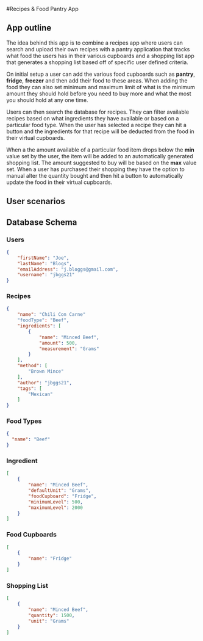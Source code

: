 #Recipes & Food Pantry App
## App outline
The idea behind this app is to combine a recipes app where users can search and upload their own recipes with a pantry 
application that tracks what food the users has in their various cupboards and a shopping list app that generates a 
shopping list based off of specific user defined criteria.

On initial setup a user can add the various food cupboards such as **pantry**, **fridge**, **freezer** and then add 
their food to these areas. When adding the food they can also set minimum and maximum limit of what is the minimum
amount they should hold before you need to buy more and what the most you should hold at any one time.

Users can then search the database for recipes. They can filter available recipes based on what ingredients they have
available or based on a particular food type. When the user has selected a recipe they can hit a button and the
ingredients for that recipe will be deducted from the food in their virtual cupboards.

When a the amount available of a particular food item drops below the **min** value set by the user, the item will be 
added to an automatically generated shopping list. The amount suggested to buy will be based on the **max** value set. 
When a user has purchased their shopping they have the option to manual alter the quantity bought and then hit a button 
to automatically update the food in their virtual cupboards.

## User scenarios
## Database Schema
### Users
```json
{
    "firstName": "Joe",
    "lastName": "Blogs",
    "emailAddress": "j.bloggs@gmail.com",
    "username": "jbggs21"
}
```

### Recipes
```json
{
    "name": "Chili Con Carne"
    "foodType": "Beef",
    "ingredients": [
        {
            "name": "Minced Beef",
            "amount": 500,
            "measurement": "Grams"
        }
    ],
    "method": [
        "Brown Mince"
    ],
    "author": "jbggs21",
    "tags": [
        "Mexican"
    ]
}
```

### Food Types 
```json
{
  "name": "Beef"
}
```

### Ingredient
```json
[
    {
        "name": "Minced Beef",
        "defaultUnit": "Grams",
        "foodCupboard": "Fridge",
        "minimumLevel": 500,
        "maximumLevel": 2000
    }
]
```

### Food Cupboards
```json
[
    {
        "name": "Fridge"
    }
]
```

### Shopping List
```json
[
    {
        "name": "Minced Beef",
        "quantity": 1500,
        "unit": "Grams"
    }
]
```